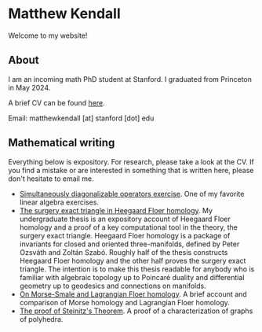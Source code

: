 # Matthew Kendall

Welcome to my website!

## About
I am an incoming math PhD student at Stanford. I graduated from Princeton in May 2024.

A brief CV can be found <a href="/assets/CV-short-jun24.pdf" target="_blank">here</a>.

Email: matthewkendall [at] stanford [dot] edu

## Mathematical writing
Everything below is expository.
For research, please take a look at the CV.
If you find a mistake or are interested in something that is written here, please don't hesitate to email me.

- <a href="/assets/simultaneously-diagonalizable.pdf" target="_blank"> Simultaneously diagonalizable operators exercise</a>. One of my favorite linear algebra exercises.
- <a href="/assets/thesis-printable.pdf" target="_blank"> The surgery exact triangle in Heegaard Floer homology</a>. My undergraduate thesis is an expository account of Heegaard Floer homology and a proof of a key computational tool in the theory, the surgery exact triangle. Heegaard Floer homology is a package of invariants for closed and oriented three-manifolds, defined by Peter Ozsváth and Zoltán Szabó. Roughly half of the thesis constructs Heegaard Floer homology and the other half proves the surgery exact triangle. The intention is to make this thesis readable for anybody who is familiar with algebraic topology up to Poincaré duality and differential geometry up to geodesics and connections on manifolds. 
- <a href="/assets/HM-HF.pdf" target="_blank"> On Morse-Smale and Lagrangian Floer homology</a>. A brief account and comparison of Morse homology and Lagrangian Floer homology.
- <a href="/assets/steinitz.pdf" target="_blank"> The proof of Steinitz's Theorem</a>. A proof of a characterization of graphs of polyhedra.
